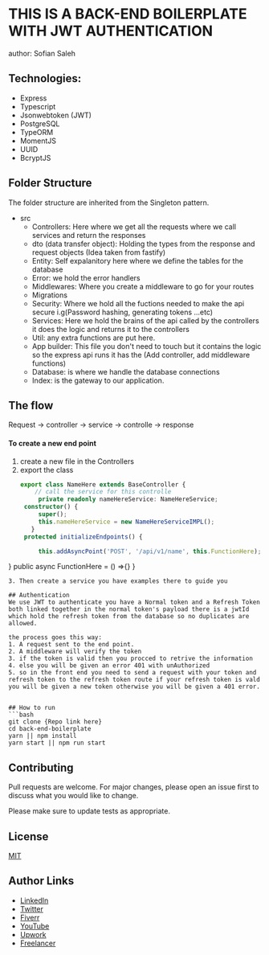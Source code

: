 # THIS IS A BACK-END BOILERPLATE WITH JWT AUTHENTICATION
author: Sofian Saleh
## Technologies:

- Express
- Typescript
- Jsonwebtoken (JWT)
- PostgreSQL
- TypeORM
- MomentJS
- UUID
- BcryptJS

## Folder Structure
The folder structure are inherited from the Singleton pattern.

- src
  - Controllers: Here where we get all the requests where we call services and return the responses
  - dto (data transfer object): Holding the types from the response and request objects (Idea taken from fastify)
  - Entity: Self expalanitory here where we define the tables for the database
  - Error: we hold the error handlers
  - Middlewares: Where you create a middleware to go for your routes
  - Migrations
  - Security: Where we hold all the fuctions needed to make the api secure i.g(Password hashing, generating tokens ...etc)
  - Services: Here we hold the brains of the api called by the controllers it does the logic and returns it to the controllers
  - Util: any extra functions are put here.
  - App builder: This file you don't need to touch but it contains the logic so the express api runs it has the (Add controller, add middleware functions)
  - Database: is where we handle the database connections
  - Index: is the gateway to our application.

## The flow

Request -> controller -> service -> controlle -> response

#### To create a new end point
1. create a new file in the Controllers
2. export the class
   ```typescript
   export class NameHere extends BaseController {
       // call the service for this controlle
        private readonly nameHereService: NameHereService;
    constructor() {
        super();
        this.nameHereService = new NameHereServiceIMPL();
      }
    protected initializeEndpoints() {
   
        this.addAsyncPoint('POST', '/api/v1/name', this.FunctionHere);
  }
    public async FunctionHere = () =>{}
   }
```
3. Then create a service you have examples there to guide you
   
## Authentication
We use JWT to authenticate you have a Normal token and a Refresh Token both linked together in the normal token's payload there is a jwtId which hold the refresh token from the database so no duplicates are allowed.
    
the process goes this way:
1. A request sent to the end point.
2. A middleware will verify the token
3. if the token is valid then you procced to retrive the information
4. else you will be given an error 401 with unAuthorized
5. so in the front end you need to send a request with your token and refresh token to the refresh token route if your refresh token is vald you will be given a new token otherwise you will be given a 401 error.
   

## How to run
```bash
git clone {Repo link here}
cd back-end-boilerplate
yarn || npm install
yarn start || npm run start
```
## Contributing
Pull requests are welcome. For major changes, please open an issue first to discuss what you would like to change.

Please make sure to update tests as appropriate.
## License
[MIT](https://choosealicense.com/licenses/mit/)

## Author Links

- [LinkedIn](https://www.linkedin.com/in/sofian-saleh/)
- [Twitter](https://www.linkedin.com/in/sofian-saleh/)
- [Fiverr](https://www.fiverr.com/sofian_saleh)
- [YouTube](https://www.linkedin.com/in/sofian-saleh/)
- [Upwork](https://www.upwork.com/o/profiles/users/~01b615bb5702e41cd5/)
- [Freelancer](https://www.freelancer.com/u/SofianSaleh)

